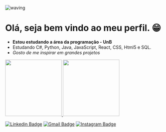 ![waving](https://capsule-render.vercel.app/api?type=wave&height=200&color=gradient&text=Cauã%20H.&section=header&fontColor=3C3C3C&animation=twinkling&fontAlignY=50&stroke=eeee&desc=Desenvolvedor%20Jr.&descAlignY=69)
### <h1>Olá, seja bem vindo ao meu perfil. 😁</h1>

 - **Estou estudando a área da programação - UnB** 
-  Estudando C#, Python, Java, JavaScript, React, CSS, Html5 e SQL.
-  *Gosto de me inspirar em grandes projetos*

  <div>
  <a href="https://github.com/caffe0">
  <img height="180em" src="https://github-readme-stats.vercel.app/api?username=anuraghazra&theme=graywhite&show_icons=true"/>
  <img height="180em" src="https://github-readme-stats.vercel.app/api/top-langs/?username=caffe0&layout=compact&langs_count=7&theme=graywhite"/>
    
    


[![Linkedin Badge](https://img.shields.io/badge/-sirlucasm-blue?style=flat-square&logo=Linkedin&logoColor=white&link=https://www.linkedin.com/in/cauãhenrique//)](https://www.linkedin.com/in/cauãhenrique/)
[![Gmail Badge](https://img.shields.io/badge/-cauahmourarodrigues@gmail.com-c14438?style=flat-square&logo=Gmail&logoColor=white)](https://accounts.google.com/signin/v2/identifier?service=mail&passive=true&rm=false&continue=https%3A%2F%2Fmail.google.com%2Fmail%2F&ss=1&scc=1&ltmpl=default&ltmplcache=2&emr=1&osid=1&flowName=GlifWebSignIn&flowEntry=ServiceLogin)
[![Instagram Badge](https://img.shields.io/badge/@caua_hmoura-%23E4405F.svg?style=flat&logo=instagram&logoColor=white&link=https://www.instagram.com/cleitonnnnnn//)](https://www.instagram.com/caua_hmoura/)
